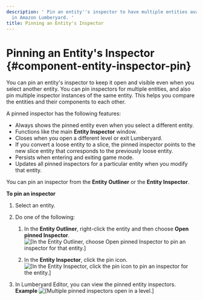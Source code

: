 ```yaml
---
description: ' Pin an entity''s inspector to have multiple entities available to edit
  in Amazon Lumberyard. '
title: Pinning an Entity's Inspector
---
```

# Pinning an Entity's Inspector {#component-entity-inspector-pin}

You can pin an entity's inspector to keep it open and visible even when you select another entity\. You can pin inspectors for multiple entities, and also pin multiple inspector instances of the same entity\. This helps you compare the entities and their components to each other\.

A pinned inspector has the following features:
+ Always shows the pinned entity even when you select a different entity\.
+ Functions like the main **Entity Inspector** window\.
+ Closes when you open a different level or exit Lumberyard\.
+ If you convert a loose entity to a slice, the pinned inspector points to the new slice entity that corresponds to the previously loose entity\.
+ Persists when entering and exiting game mode\.
+ Updates all pinned inspectors for a particular entity when you modify that entity\.

You can pin an inspector from the **Entity Outliner** or the **Entity Inspector**\.

**To pin an inspector**

1. Select an entity\.

1. Do one of the following:

   1. In the **Entity Outliner**, right\-click the entity and then choose **Open pinned Inspector**\.
![\[In the Entity Outliner, choose Open pinned Inspector to pin an inspector for that entity.\]](/images/user-guide/component/entity_system/component-entity-inspector-pin-1.png)

   1. In the **Entity Inspector**, click the pin icon\.
![\[In the Entity Inspector, click the pin icon to pin an inspector for the entity.\]](/images/user-guide/component/entity_system/component-entity-inspector-pin-2.png)

1. In Lumberyard Editor, you can view the pinned entity inspectors\.
**Example**
![\[Multiple pinned inspectors open in a level.\]](/images/user-guide/component/entity_system/component-entity-inspector-pin.png)